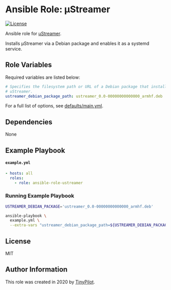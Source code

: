 # Ansible Role: µStreamer

[![License](https://img.shields.io/:license-mit-blue.svg?style=flat-square)](LICENSE)

Ansible role for [µStreamer](https://github.com/tiny-pilot/ustreamer).

Installs µStreamer via a Debian package and enables it as a systemd service.

## Role Variables

Required variables are listed below:

```yaml
# Specifies the filesystem path or URL of a Debian package that installs
# uStreamer.
ustreamer_debian_package_path: ustreamer_0.0-00000000000000_armhf.deb
```

For a full list of options, see [defaults/main.yml](defaults/main.yml).

## Dependencies

None

## Example Playbook

#### `example.yml`

```yaml
- hosts: all
  roles:
    - role: ansible-role-ustreamer
```

### Running Example Playbook

```bash
USTREAMER_DEBIAN_PACKAGE='ustreamer_0.0-00000000000000_armhf.deb'

ansible-playbook \
  example.yml \
  --extra-vars "ustreamer_debian_package_path=${USTREAMER_DEBIAN_PACKAGE}"
```

## License

MIT

## Author Information

This role was created in 2020 by [TinyPilot](https://tinypilotkvm.com).
